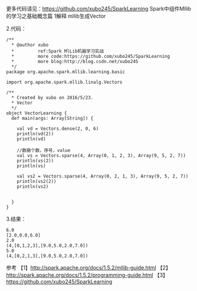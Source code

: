 更多代码请见：https://github.com/xubo245/SparkLearning
Spark中组件Mllib的学习之基础概念篇
1解释
mllib生成Vector

2.代码：

```
/**
  * @author xubo
  *         ref:Spark MlLib机器学习实战
  *         more code:https://github.com/xubo245/SparkLearning
  *         more blog:http://blog.csdn.net/xubo245
  */
package org.apache.spark.mllib.learning.basic

import org.apache.spark.mllib.linalg.Vectors

/**
  * Created by xubo on 2016/5/23.
  * Vector
  */
object VectorLearning {
  def main(args: Array[String]) {

    val vd = Vectors.dense(2, 0, 6)
    println(vd(2))
    println(vd)

    //数据个数，序号，value
    val vs = Vectors.sparse(4, Array(0, 1, 2, 3), Array(9, 5, 2, 7))
    println(vs(2))
    println(vs)

    val vs2 = Vectors.sparse(4, Array(0, 2, 1, 3), Array(9, 5, 2, 7))
    println(vs2(2))
    println(vs2)


  }
}

```

3.结果：

```
6.0
[2.0,0.0,6.0]
2.0
(4,[0,1,2,3],[9.0,5.0,2.0,7.0])
5.0
(4,[0,2,1,3],[9.0,5.0,2.0,7.0])
```

参考
【1】http://spark.apache.org/docs/1.5.2/mllib-guide.html 
【2】http://spark.apache.org/docs/1.5.2/programming-guide.html
【3】https://github.com/xubo245/SparkLearning
